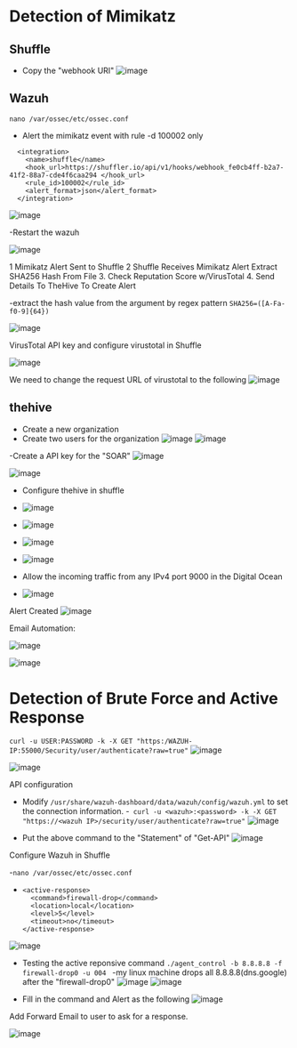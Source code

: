 # Detection of Mimikatz
## Shuffle
- Copy the "webhook URI" 
![image](https://github.com/leonlamsc/Wazuh-with-SOAR/assets/140391766/d636ca07-4eb5-45ae-b201-ee2b669b3947)




## Wazuh
`nano /var/ossec/etc/ossec.conf`
- Alert the mimikatz event with rule -d 100002 only
```
  <integration>
    <name>shuffle</name>
    <hook_url>https://shuffler.io/api/v1/hooks/webhook_fe0cb4ff-b2a7-41f2-88a7-cde4f6caa294 </hook_url>
    <rule_id>100002</rule_id>
    <alert_format>json</alert_format>
  </integration>
```
![image](https://github.com/leonlamsc/Wazuh-with-SOAR/assets/140391766/1909f3ef-0784-43b5-8b1e-fab1fc039ab1)


-Restart the wazuh

![image](https://github.com/leonlamsc/Wazuh-with-SOAR/assets/140391766/0967db9a-e7c4-49c3-aeec-1b4afdde7d03)

1 Mimikatz Alert Sent to Shuffle
2 Shuffle Receives Mimikatz Alert
Extract SHA256 Hash From File
3. Check Reputation Score w/VirusTotal
4. Send Details To TheHive To Create Alert

-extract the hash value from the argument by regex pattern
`SHA256=([A-Fa-f0-9]{64})` 

![image](https://github.com/leonlamsc/Wazuh-with-SOAR/assets/140391766/afdd5fcc-2769-4d22-a19f-d8253c0a1277)

VirusTotal API key and configure virustotal in Shuffle

![image](https://github.com/leonlamsc/Wazuh-with-SOAR/assets/140391766/3058d738-20b3-498e-8ed6-157f65beaec4)

We need to change the request URL of virustotal to the following
![image](https://github.com/leonlamsc/Wazuh-with-SOAR/assets/140391766/b65f6064-e48f-4f7b-a971-5100593277a2)



## thehive
- Create a new organization 
- Create two users for the organization
  ![image](https://github.com/leonlamsc/Wazuh-with-SOAR/assets/140391766/4632221a-1f4e-4fcb-9301-252fbcfa117a) ![image](https://github.com/leonlamsc/Wazuh-with-SOAR/assets/140391766/b82ebe9d-9c41-4dc7-8c77-944308b5734b)

-Create a API key for the "SOAR"
![image](https://github.com/leonlamsc/Wazuh-with-SOAR/assets/140391766/731ca882-9dff-4c38-bb48-3c3a23a06805)

![image](https://github.com/leonlamsc/Wazuh-with-SOAR/assets/140391766/14eaed6c-f473-4be7-9b58-3ef5ecf70ff8)

- Configure thehive in shuffle
- ![image](https://github.com/leonlamsc/Wazuh-with-SOAR/assets/140391766/860d08ab-0b0d-41dc-b4b7-8f3a79cee0c3)
- ![image](https://github.com/leonlamsc/Wazuh-with-SOAR/assets/140391766/ccfd3326-19a3-4c4a-9696-4ab58bbd2b9c)
- ![image](https://github.com/leonlamsc/Wazuh-with-SOAR/assets/140391766/4a6acbf0-12b7-47f6-855a-36508bc4a757)
- ![image](https://github.com/leonlamsc/Wazuh-with-SOAR/assets/140391766/0b3f1068-4324-4fb1-8d34-e266cb83fd19)

- Allow the incoming traffic from any IPv4 port 9000 in the Digital Ocean
- ![image](https://github.com/leonlamsc/Wazuh-with-SOAR/assets/140391766/74419b43-e516-4bca-b4ff-90679a0884be)

Alert Created
![image](https://github.com/leonlamsc/Wazuh-with-SOAR/assets/140391766/25bf2b66-f9fb-4f66-846a-864427bd3adf)


Email Automation:

![image](https://github.com/leonlamsc/Wazuh-with-SOAR/assets/140391766/25321a8e-fcd2-49e3-9284-2b0c7d9e7b50)


![image](https://github.com/leonlamsc/Wazuh-with-SOAR/assets/140391766/b65b6101-3d00-4c15-9c03-93bf39ff7b39)

# Detection of Brute Force and Active Response 
`curl -u USER:PASSWORD -k -X GET "https:/WAZUH-IP:55000/Security/user/authenticate?raw=true"`
![image](https://github.com/leonlamsc/Wazuh-with-SOAR/assets/140391766/0a91f713-095a-4aaf-8e5d-31604e34f45d)

![image](https://github.com/leonlamsc/Wazuh-with-SOAR/assets/140391766/196c3218-b664-4967-b66e-8f128132ab4a)

API configuration
- Modify `/usr/share/wazuh-dashboard/data/wazuh/config/wazuh.yml` to set the connection information.
-` curl -u <wazuh>:<password> -k -X GET "https://<wazuh IP>/security/user/authenticate?raw=true"`
![image](https://github.com/leonlamsc/Wazuh-with-SOAR/assets/140391766/940a4b54-6931-4ffa-b1e3-50b49d33fde3)

- Put the above command to the "Statement" of "Get-API"
![image](https://github.com/leonlamsc/Wazuh-with-SOAR/assets/140391766/c285f345-8815-44d6-99aa-f8d010c82314)

Configure Wazuh in Shuffle

-`nano /var/ossec/etc/ossec.conf`
- ```
  <active-response>
    <command>firewall-drop</command>
    <location>local</location>
    <level>5</level>
    <timeout>no</timeout>
  </active-response>

![image](https://github.com/leonlamsc/Wazuh-with-SOAR/assets/140391766/15764781-ac2e-4110-a585-a32adfce1a9f)

- Testing the active reponsive command `./agent_control -b 8.8.8.8 -f firewall-drop0 -u 004 `
  -my linux machine drops all 8.8.8.8(dns.google) after the "firewall-drop0"
![image](https://github.com/leonlamsc/Wazuh-with-SOAR/assets/140391766/54c23395-f338-4ca5-8c85-8d93ee5783bf)
![image](https://github.com/leonlamsc/Wazuh-with-SOAR/assets/140391766/cf465582-9980-4465-9fd0-f9b6e3da494d)

- Fill in the command and Alert as the following
![image](https://github.com/leonlamsc/Wazuh-with-SOAR/assets/140391766/262e941e-a72b-4b76-9183-463f88dab182)

Add Forward Email to user to ask for a response.

![image](https://github.com/leonlamsc/Wazuh-with-SOAR/assets/140391766/16e3aab0-f814-48ce-b834-e7bd1cad9469)



